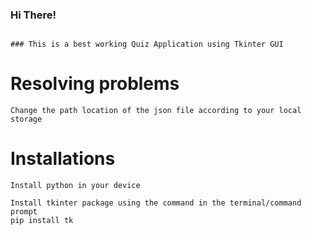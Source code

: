 
### Hi There!
~~~~~~~~~~~~~~~~~~~~~~~~~~~~~~~~~~~~~~~~~~~~~~~~~~~~~~~~~~~~~~~~~~~~~~~~~~~~~~~~~

### This is a best working Quiz Application using Tkinter GUI

~~~~~~~~~~~~~~~~~~~~~~~~~~~~~~~~~~~~~~~~~~~~~~~~~~~~~~~~~~~~~~~~~~~~~~~~~~~~~~~~~

# Resolving problems

    Change the path location of the json file according to your local storage

# Installations

    Install python in your device

    Install tkinter package using the command in the terminal/command prompt
    pip install tk